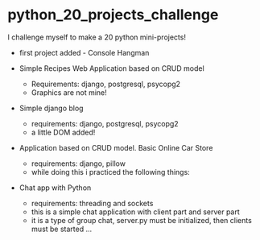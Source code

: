 # python_20_projects_challenge
I challenge myself to make a 20 python mini-projects!
- first project added - Console Hangman
- Simple Recipes Web Application based on CRUD model
  * Requirements: django, postgresql, psycopg2
  * Graphics are not mine!
- Simple django blog
  * requirements: django, postgresql, psycopg2
  * a little DOM added!
- Application based on CRUD model. Basic Online Car Store
  * requirements: django, pillow
  * while doing this i practiced the following things:
    
- Chat app with Python
  * requirements: threading and sockets
  * this is a simple chat application with client part and server part
  * it is a type of group chat, server.py must be initialized, then clients must be started ... 
 
